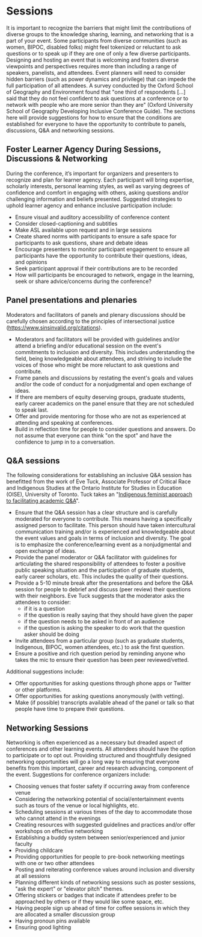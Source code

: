# Sessions

It is important to recognize the barriers that might limit the contributions of diverse groups to the knowledge sharing, learning, and networking that is a part of your event. Some participants from diverse communities (such as women, BIPOC, disabled folks) might feel tokenized or reluctant to ask questions or to speak up if they are one of only a few diverse participants. Designing and hosting an event that is welcoming and fosters diverse viewpoints and perspectives requires more than including a range of speakers, panelists, and attendees. Event planners will need to consider hidden barriers (such as power dynamics and privilege) that can impede the full participation of all attendees. A survey conducted by the Oxford School of Geography and Environment found that "one third of respondents [...] said that they do not feel confident to ask questions at a conference or to network with people who are more senior than they are" (Oxford University School of Geography Developing Inclusive Conference Guide).
The sections here will provide suggestions for how to ensure that the conditions are established for everyone to have the opportunity to contribute to panels, discussions, Q&A and networking sessions. 

## Foster Learner Agency During Sessions, Discussions & Networking

During the conference, it’s important for organizers and presenters to recognize and plan for learner agency.  Each participant will bring expertise, scholarly interests, personal learning styles, as well as varying degrees of confidence and comfort in engaging with others, asking questions and/or challenging information and beliefs presented.  Suggested strategies to uphold learner agency and enhance inclusive participation include:  
- Ensure visual and auditory accessibility of conference content
- Consider closed-captioning and subtitles
- Make ASL available upon request and in large sessions
- Create shared norms with participants to ensure a safe space for participants to ask questions, share and debate ideas
- Encourage presenters to monitor participant engagement to ensure all participants have the opportunity to contribute their questions, ideas, and opinions
- Seek participant approval if their contributions are to be recorded
- How will participants be encouraged to network, engage in the learning, seek or share advice/concerns during the conference?

## Panel presentations and plenaries

Moderators and facilitators of panels and plenary discussions should be carefully chosen according to the principles of intersectional justice (https://www.sinsinvalid.org/citations).

- Moderators and facilitators will be provided with guidelines and/or attend a briefing and/or educational session on the event's commitments to inclusion and diversity. This includes understanding the field, being knowledgeable about attendees, and striving to include the voices of those who might be more reluctant to ask questions and contribute.
- Frame panels and discussions by restating the event's goals and values and/or the code of conduct for a nonjudgmental and open exchange of ideas.
- If there are members of equity deserving groups, graduate students, early career academics on the panel ensure that they are not scheduled to speak last.
- Offer and provide mentoring for those who are not as experienced at attending and speaking at conferences.
- Build in reflection time for people to consider questions and answers. Do not assume that everyone can think "on the spot" and have the confidence to jump in to a conversation. 

## Q&A sessions

The following considerations for establishing an inclusive Q&A session has benefitted from the work of Eve Tuck, Associate Professor of Critical Race and Indigenous Studies at the Ontario Institute for Studies in Education (OISE), University of Toronto. Tuck takes an "[Indigenous feminist approach to facilitating academic Q&A](https://twitter.com/tuckeve/status/1141501422611128320)".

- Ensure that the Q&A session has a clear structure and is carefully moderated for everyone to contribute. This means having a specifically assigned person to facilitate. This person should have taken intercultural communication training and/or is experienced and knowledgeable about the event values and goals in terms of inclusion and diversity. The goal is to emphasize the conference/learning event as a nonjudgmental and open exchange of ideas. 
- Provide the panel moderator or Q&A facilitator with guidelines for articulating the shared responsibility of attendees to foster a positive public speaking situation and the participation of graduate students, early career scholars, etc. This includes the quality of their questions. 
- Provide a 5-10 minute break after the presentations and before the Q&A session for people to debrief and discuss (peer review) their questions with their neighbors. Eve Tuck suggests that the moderator asks the attendees to consider: 
  - if it is a question
  - if the question is really saying that they should have given the paper
  - if the question needs to be asked in front of an audience
  - if the question is asking the speaker to do work that the question asker should be doing
- Invite attendees from a particular group (such as graduate students, Indigenous, BIPOC, women attendees, etc.) to ask the first question.
- Ensure a positive and rich question period by reminding anyone who takes the mic to ensure their question has been peer reviewed/vetted.

Additional suggestions include:

- Offer opportunities for asking questions through phone apps or Twitter or other platforms.
- Offer opportunities for asking questions anonymously (with vetting).
- Make (if possible) transcripts available ahead of the panel or talk so that people have time to prepare their questions.

## Networking Sessions

Networking is often experienced as a necessary but dreaded aspect of conferences and other learning events. All attendees should have the option to participate or to opt out. Providing structured and thoughtfully designed networking opportunities will go a long way to ensuring that everyone benefits from this important, career and research advancing, component of the event. Suggestions for conference organizers include:

- Choosing venues that foster safety if occurring away from conference venue
- Considering the networking potential of social/entertainment events such as tours of the venue or local highlights, etc.
- Scheduling sessions at various times of the day to accommodate those who cannot attend in the evenings
- Creating resources with suggested guidelines and practices and/or offer workshops on effective networking
- Establishing a buddy system between senior/experienced and junior faculty
- Providing childcare
- Providing opportunities for people to pre-book networking meetings with one or two other attendees
- Posting and reiterating conference values around inclusion and diversity at all sessions
- Planning different kinds of networking sessions such as poster sessions, "ask the expert" or "elevator pitch" themes.
- Offering stickers or badges that indicate if attendees prefer to be approached by others or if they would like some space, etc.
- Having people sign up ahead of time for coffee sessions in which they are allocated a smaller discussion group
- Having pronoun pins available
- Ensuring good lighting
